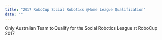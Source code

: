 ```yaml
---
title: "2017 RoboCup Social Robotics @Home League Qualification"
date: ""
---
```

Only Australian Team to Qualify for the Social Robotics League at RoboCup 2017